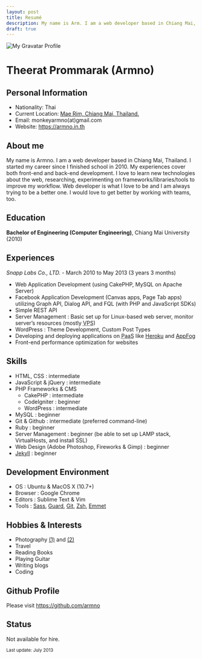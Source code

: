 ```yaml
---
layout: post
title: Resumé
description: My name is Arm. I am a web developer based in Chiang Mai, Thailand. I started my career since 2010. My experiences cover both front-end and back-end development.
draft: true
---
```


<div class="resume-gravatar text-center">
  <img src="http://www.gravatar.com/avatar/2b94fcf4614d1a468cc00c21612fea46?s=150" alt="My Gravatar Profile">
</div>

<h1 class="resume-title">Theerat Prommarak (Armno)</h1>

<h2 class="resume-section-title">Personal Information</h2>
<ul>
  <li>Nationality: Thai</li>
  <li>Current Location: <a href="https://maps.google.com/maps?q=Mae+Rim+Chiang+Mai+Thailand&hl=en&sll=37.0625,-95.677068&sspn=57.641503,66.533203&oq=Mae+Rim+&t=h&hnear=Mae+Rim+District,+Chiang+Mai,+Thailand&z=11" target="_blank">Mae Rim, Chiang Mai, Thailand.</a></li>
  <li>Email: monkeyarmno(at)gmail.com</li>
  <li>Website: <a href="https://armno.in.th">https://armno.in.th</a></li>
</ul>

<h2 class="resume-section-title">About me</h2>
<p>My name is Armno. I am a web developer based in Chiang Mai, Thailand. I started my career since I finished school in 2010. My experiences cover both front-end and back-end development. I love to learn new technologies about the web, researching, experimenting on frameworks/libraries/tools to improve my workflow. Web developer is what I love to be and I am always trying to be a better one. I would love to get better by working with teams, too.</p>

<h2 class="resume-section-title">Education</h2>
<p><strong>Bachelor of Engineering (Computer Engineering)</strong>, Chiang Mai University (2010)</p>

<h2 class="resume-section-title">Experiences</h2>

<p><em>Snapp Labs Co., LTD.</em> - March 2010 to May 2013 (3 years 3 months)</p>
<ul>
  <li>Web Application Development (using CakePHP, MySQL on Apache Server)</li>
  <li>Facebook Application Development (Canvas apps, Page Tab apps) utilizing Graph API, Dialog API, and FQL (with PHP and JavaScript SDKs)</li>
  <li>Simple REST API</li>
  <li>Server Management : Basic set up for Linux-based web server, monitor server&rsquo;s resources (mostly <abbr title="Virtual Private Server">VPS</abbr>)</li>
  <li>WordPress : Theme Development, Custom Post Types</li>
  <li>Developing and deploying applications on <abbr title="Platform as a Service">PaaS</abbr> like <a href="http://www.heroku.com/">Heroku</a> and <a href="https://www.appfog.com/">AppFog</a></li>
  <li>Front-end performance optimization for websites</li>
</ul>

<h2 class="resume-section-title">Skills</h2>
<ul>
  <li>HTML, CSS : intermediate</li>
  <li>JavaScript &amp; jQuery : intermediate</li>
  <li>PHP Frameworks &amp; CMS
    <ul style="margin: 0;">
      <li>CakePHP : intermediate</li>
      <li>CodeIgniter : beginner</li>
      <li>WordPress : intermediate</li>
    </ul>
  </li>
  <li>MySQL : beginner</li>
  <li>Git &amp; Github : intermediate (preferred command-line)</li>
  <li>Ruby : beginner</li>
  <li>Server Management : beginner (be able to set up LAMP stack, VirtualHosts, and install SSL)</li>
  <li>Web Design (Adobe Photoshop, Fireworks &amp; Gimp) : beginner</li>
  <li><a href="http://jekyllrb.com/">Jekyll</a> : beginner</li>
</ul>

<h2 class="resume-section-title">Development Environment</h2>
<ul>
  <li>OS : Ubuntu &amp; MacOS X (10.7+)</li>
  <li>Browser : Google Chrome</li>
  <li>Editors : Sublime Text &amp; Vim</li>
  <li>Tools : <a href="http://sass-lang.com/">Sass</a>, <a href="https://github.com/guard/guard">Guard</a>, <a href="http://git-scm.com/">Git</a>, <a href="http://www.zsh.org/">Zsh</a>, <a href="http://emmet.io/">Emmet</a></li>
</ul>

<h2 class="resume-section-title">Hobbies &amp; Interests</h2>
<ul>
  <li>Photography <a href="http://www.flickr.com/photos/armno">(1)</a> and <a href="http://instagram.com/armno">(2)</a></li>
  <li>Travel</li>
  <li>Reading Books</li>
  <li>Playing Guitar</li>
  <li>Writing blogs</li>
  <li>Coding</li>
</ul>

<h2 class="resume-section-title">Github Profile</h2>
<p>Please visit <a href="https://github.com/armno">https://github.com/armno</a></p>

<h2 class="resume-section-title">Status</h2>
<p>Not available for hire.</p>

<small>Last update: July 2013</small>
